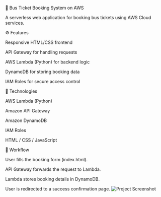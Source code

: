 🚌 Bus Ticket Booking System on AWS

A serverless web application for booking bus tickets using AWS Cloud services.

⚙ Features

Responsive HTML/CSS frontend

API Gateway for handling requests

AWS Lambda (Python) for backend logic

DynamoDB for storing booking data

IAM Roles for secure access control

🧰 Technologies

AWS Lambda (Python)

Amazon API Gateway

Amazon DynamoDB

IAM Roles

HTML / CSS / JavaScript

📌 Workflow

User fills the booking form (index.html).

API Gateway forwards the request to Lambda.

Lambda stores booking details in DynamoDB.

User is redirected to a success confirmation page.
![Project Screenshot](<img width="761" height="431" alt="New" src="https://github.com/user-attachments/assets/959ea4fc-f927-4c87-9c88-3bf5dc64a676" />
)
